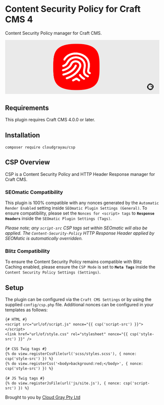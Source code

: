 # Content Security Policy for Craft CMS 4

Content Security Policy manager for Craft CMS.

![Screenshot](resources/csp.png)

## Requirements

This plugin requires Craft CMS 4.0.0 or later.

## Installation

`composer require cloudgrayau/csp`

## CSP Overview

CSP is a Content Security Policy and HTTP Header Response manager for Craft CMS.

### SEOmatic Compatibility

This plugin is 100% compatible with any nonces generated by the `Automatic Render Enabled` setting inside `SEOmatic Plugin Settings (General)`. To ensure compatibility, please set the `Nonces for <script> tags` to **`Response Headers`** inside the `SEOmatic Plugin Settings (Tags)`.

*Please note; any `script-src` CSP tags set within SEOmatic will also be applied.
The `Content-Security-Policy` HTTP Response Header applied by SEOMatic is automatically overridden.*

### Blitz Compatibility

To ensure the Content Security Policy remains compatible with Blitz Caching enabled, please ensure the `CSP Mode` is set to **`Meta Tags`** inside the `Content Security Policy Settings (Settings)`.

## Setup ##

The plugin can be configured via the `Craft CMS Settings` or by using the supplied `config/csp.php` file.
Additional nonces can be configured in your templates as follows:

```twig
{# HTML #}
<script src="url/of/script.js" nonce="{{ csp('script-src') }}"></script>
<link href="url/of/style.css" rel="stylesheet" nonce="{{ csp('style-src') }}" />

{# CSS Twig tags #}
{% do view.registerCssFile(url('scss/styles.scss'), { nonce: csp('style-src') }) %}
{% do view.registerCss('<body>background:red;</body>', { nonce: csp('style-src') }) %}

{# JS Twig tags #}
{% do view.registerJsFile(url('js/site.js'), { nonce: csp('script-src') }) %}
```

Brought to you by [Cloud Gray Pty Ltd](https://cloudgray.com.au/)
